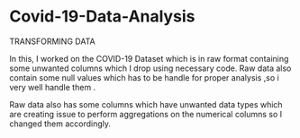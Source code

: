# Covid-19-Data-Analysis
TRANSFORMING DATA

In  this, I worked on the COVID-19 Dataset which is in raw format containing some  unwanted columns which I drop using necessary code. Raw data also contain some  null values which has to  be handle  for proper analysis ,so  i  very well handle them .

Raw data also  has some columns which have unwanted data types which are creating issue to  perform  aggregations on the numerical columns  so I changed them accordingly.
